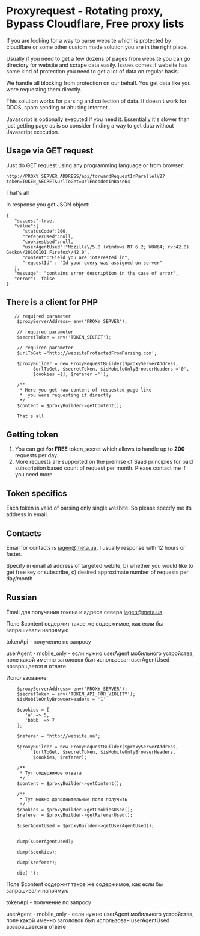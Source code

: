 # Proxyrequest - Rotating proxy, Bypass Cloudflare, Free proxy lists

If you are looking for a way to parse website which is protected by cloudflare or some other custom made solution you are in the right place. 

Usually if you need to get a few dozens of pages from website you can go directory for website and scrape data easily.  Issues comes if website has some kind of protection you need to get a lot of data on regular basis.

We handle all blocking from protection on our behalf.
You get data like you were requesting them directly.

This solution works for parsing and collection of data. It doesn't work for DDOS, spam sending or abusing internet.

Javascript is optionally executed if you need it. Essentially it's slower than just getting page as is so consider finding a way to get data without Javascript execution.

## Usage via GET request

   Just do GET request  using any programming language or from browser:

    http://PROXY_SERVER_ADDRESS/api/forwardRequestInParallelV2?token=TOKEN_SECRET&urlToGet=urlEncodedInBase64
    
   That's all

   In response you get JSON object:

    {
	   "success":true,
	   "value":{
	      "statusCode":200,
	      "refererUsed":null,
	      "cookiesUsed":null,
	      "userAgentUsed":"Mozilla\/5.0 (Windows NT 6.2; WOW64; rv:42.0) Gecko\/20100101 Firefox\/42.0",
	      "content":"Field you are interested in",
	      "requestId" : "Id your query was assigned on server"
	   },
	   "message": "contains error description in the case of error",
	   "error":  false
	}

## There is a client for PHP

```
   // required parameter
    $proxyServerAddress= env('PROXY_SERVER');
    
    // required parameter
    $secretToken = env('TOKEN_SECRET');           
    
    // required parameter
    $urlToGet ='http://websiteProtectedFromParsing.com';    
    
    $proxyBuilder = new ProxyRequestBuilder($proxyServerAddress,
          $urlToGet, $secretToken, $isMobileOnlyBrowserHeaders ='0',
          $cookies =[], $referer ='');

    /**
     * Here you get raw content of requested page like
     *  you were requesting it directly
     */
    $content = $proxyBuilder->getContent();
   
    That's all
```


## Getting token
1. You can get **for FREE** token_secret which allows to handle up to **200** requests per day.
2.  More requests are supported on the premise of SaaS principles for paid subscription based count of request per month. Please contact me if you need more.

## Token specifics
Each token is valid of parsing only single wesbite. So please specify me its address in email.

## Contacts
Email for contacts is [jagen@meta.ua](mailto:jagen@meta.ua). I usually response with 12 hours or faster.  

Specify in email a) address of targeted webite, b) whether you would like to get free key or subscribe, c) desired approximate number of requests per day/month


## Russian 
Email для получения токена и адреса севера jagen@meta.ua.  

Поле $content содержит такое же содержимое, как если бы запрашивали напрямую

tokenApi - получение по запросу

userAgent - mobile_only - если нужно userAgent мобильного устройства,
поле какой именно заголовок был использован userAgentUsed возвращается в ответе


Использование:


        $proxyServerAddress= env('PROXY_SERVER');
        $secretToken = env('TOKEN_API_FOR_VIOLITY');
        $isMobileOnlyBrowserHeaders = '1'

        $cookies = [
           'a' => 5,
           'bbbb' => 7
        ];

        $referer = 'http://website.ua';

        $proxyBuilder = new ProxyRequestBuilder($proxyServerAddress,
              $urlToGet, $secretToken, $isMobileOnlyBrowserHeaders,
              $cookies, $referer);

        /**
         * Тут содержимое ответа
         */
        $content = $proxyBuilder->getContent();

        /**
         * Тут можно дополнительные поля получить
         */
        $cookies = $proxyBuilder->getCookiesUsed();
        $referer = $proxyBuilder->getRefererUsed();

        $userAgentUsed = $proxyBuilder->getUserAgentUsed();


        dump($userAgentUsed);

        dump($cookies);

        dump($referer);

        die('');

Поле $content содержит такое же содержимое, как если бы запрашивали напрямую

tokenApi - получение по запросу

userAgent - mobile_only - если нужно userAgent мобильного устройства,
поле какой именно заголовок был использован userAgentUsed возвращается в ответе
